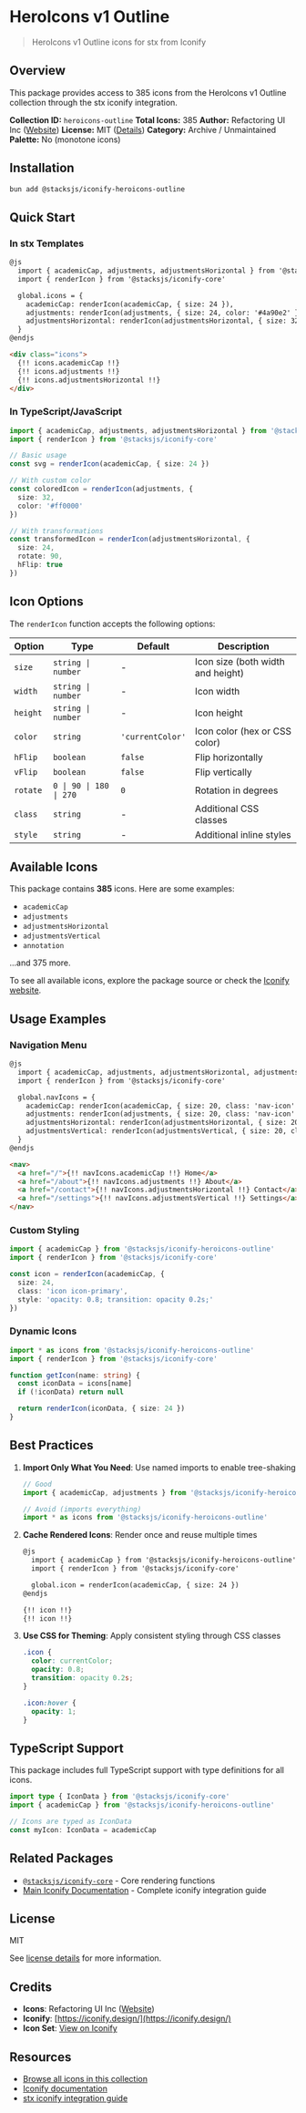 # HeroIcons v1 Outline

> HeroIcons v1 Outline icons for stx from Iconify

## Overview

This package provides access to 385 icons from the HeroIcons v1 Outline collection through the stx iconify integration.

**Collection ID:** `heroicons-outline`
**Total Icons:** 385
**Author:** Refactoring UI Inc ([Website](https://github.com/tailwindlabs/heroicons))
**License:** MIT ([Details](https://github.com/tailwindlabs/heroicons/blob/master/LICENSE))
**Category:** Archive / Unmaintained
**Palette:** No (monotone icons)

## Installation

```bash
bun add @stacksjs/iconify-heroicons-outline
```

## Quick Start

### In stx Templates

```html
@js
  import { academicCap, adjustments, adjustmentsHorizontal } from '@stacksjs/iconify-heroicons-outline'
  import { renderIcon } from '@stacksjs/iconify-core'

  global.icons = {
    academicCap: renderIcon(academicCap, { size: 24 }),
    adjustments: renderIcon(adjustments, { size: 24, color: '#4a90e2' }),
    adjustmentsHorizontal: renderIcon(adjustmentsHorizontal, { size: 32 })
  }
@endjs

<div class="icons">
  {!! icons.academicCap !!}
  {!! icons.adjustments !!}
  {!! icons.adjustmentsHorizontal !!}
</div>
```

### In TypeScript/JavaScript

```typescript
import { academicCap, adjustments, adjustmentsHorizontal } from '@stacksjs/iconify-heroicons-outline'
import { renderIcon } from '@stacksjs/iconify-core'

// Basic usage
const svg = renderIcon(academicCap, { size: 24 })

// With custom color
const coloredIcon = renderIcon(adjustments, {
  size: 32,
  color: '#ff0000'
})

// With transformations
const transformedIcon = renderIcon(adjustmentsHorizontal, {
  size: 24,
  rotate: 90,
  hFlip: true
})
```

## Icon Options

The `renderIcon` function accepts the following options:

| Option | Type | Default | Description |
|--------|------|---------|-------------|
| `size` | `string \| number` | - | Icon size (both width and height) |
| `width` | `string \| number` | - | Icon width |
| `height` | `string \| number` | - | Icon height |
| `color` | `string` | `'currentColor'` | Icon color (hex or CSS color) |
| `hFlip` | `boolean` | `false` | Flip horizontally |
| `vFlip` | `boolean` | `false` | Flip vertically |
| `rotate` | `0 \| 90 \| 180 \| 270` | `0` | Rotation in degrees |
| `class` | `string` | - | Additional CSS classes |
| `style` | `string` | - | Additional inline styles |

## Available Icons

This package contains **385** icons. Here are some examples:

- `academicCap`
- `adjustments`
- `adjustmentsHorizontal`
- `adjustmentsVertical`
- `annotation`

...and 375 more.

To see all available icons, explore the package source or check the [Iconify website](https://icon-sets.iconify.design/heroicons-outline/).

## Usage Examples

### Navigation Menu

```html
@js
  import { academicCap, adjustments, adjustmentsHorizontal, adjustmentsVertical } from '@stacksjs/iconify-heroicons-outline'
  import { renderIcon } from '@stacksjs/iconify-core'

  global.navIcons = {
    academicCap: renderIcon(academicCap, { size: 20, class: 'nav-icon' }),
    adjustments: renderIcon(adjustments, { size: 20, class: 'nav-icon' }),
    adjustmentsHorizontal: renderIcon(adjustmentsHorizontal, { size: 20, class: 'nav-icon' }),
    adjustmentsVertical: renderIcon(adjustmentsVertical, { size: 20, class: 'nav-icon' })
  }
@endjs

<nav>
  <a href="/">{!! navIcons.academicCap !!} Home</a>
  <a href="/about">{!! navIcons.adjustments !!} About</a>
  <a href="/contact">{!! navIcons.adjustmentsHorizontal !!} Contact</a>
  <a href="/settings">{!! navIcons.adjustmentsVertical !!} Settings</a>
</nav>
```

### Custom Styling

```typescript
import { academicCap } from '@stacksjs/iconify-heroicons-outline'
import { renderIcon } from '@stacksjs/iconify-core'

const icon = renderIcon(academicCap, {
  size: 24,
  class: 'icon icon-primary',
  style: 'opacity: 0.8; transition: opacity 0.2s;'
})
```

### Dynamic Icons

```typescript
import * as icons from '@stacksjs/iconify-heroicons-outline'
import { renderIcon } from '@stacksjs/iconify-core'

function getIcon(name: string) {
  const iconData = icons[name]
  if (!iconData) return null

  return renderIcon(iconData, { size: 24 })
}
```

## Best Practices

1. **Import Only What You Need**: Use named imports to enable tree-shaking
   ```typescript
   // Good
   import { academicCap, adjustments } from '@stacksjs/iconify-heroicons-outline'

   // Avoid (imports everything)
   import * as icons from '@stacksjs/iconify-heroicons-outline'
   ```

2. **Cache Rendered Icons**: Render once and reuse multiple times
   ```html
   @js
     import { academicCap } from '@stacksjs/iconify-heroicons-outline'
     import { renderIcon } from '@stacksjs/iconify-core'

     global.icon = renderIcon(academicCap, { size: 24 })
   @endjs

   {!! icon !!}
   {!! icon !!}
   ```

3. **Use CSS for Theming**: Apply consistent styling through CSS classes
   ```css
   .icon {
     color: currentColor;
     opacity: 0.8;
     transition: opacity 0.2s;
   }

   .icon:hover {
     opacity: 1;
   }
   ```

## TypeScript Support

This package includes full TypeScript support with type definitions for all icons.

```typescript
import type { IconData } from '@stacksjs/iconify-core'
import { academicCap } from '@stacksjs/iconify-heroicons-outline'

// Icons are typed as IconData
const myIcon: IconData = academicCap
```

## Related Packages

- [`@stacksjs/iconify-core`](../iconify-core) - Core rendering functions
- [Main Iconify Documentation](../../docs/iconify.md) - Complete iconify integration guide

## License

MIT

See [license details](https://github.com/tailwindlabs/heroicons/blob/master/LICENSE) for more information.

## Credits

- **Icons**: Refactoring UI Inc ([Website](https://github.com/tailwindlabs/heroicons))
- **Iconify**: [https://iconify.design/](https://iconify.design/)
- **Icon Set**: [View on Iconify](https://icon-sets.iconify.design/heroicons-outline/)

## Resources

- [Browse all icons in this collection](https://icon-sets.iconify.design/heroicons-outline/)
- [Iconify documentation](https://iconify.design/docs/)
- [stx iconify integration guide](../../docs/iconify.md)
